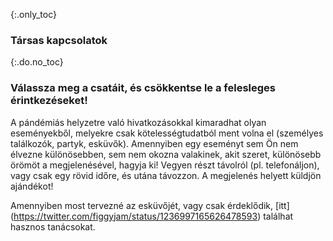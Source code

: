 {:.only_toc} 
 ### Társas kapcsolatok

 {:.do.no_toc} 
 ### Válassza meg a csatáit, és csökkentse le a felesleges érintkezéseket!

  A pándémiás helyzetre való hivatkozásokkal kimaradhat olyan eseményekből, melyekre csak kötelességtudatból ment volna el (személyes találkozók, partyk, esküvők). Amennyiben egy eseményt sem Ön nem élvezne különösebben, sem nem okozna valakinek, akit szeret, különösebb örömöt a megjelenésével, hagyja ki! Vegyen részt távolról (pl. telefonáljon), vagy csak egy rövid időre, és utána távozzon. A megjelenés helyett küldjön ajándékot! 

  Amennyiben most tervezné az esküvőjét, vagy csak érdeklődik, [itt] (https://twitter.com/figgyjam/status/1236997165626478593) 
 találhat hasznos tanácsokat.
